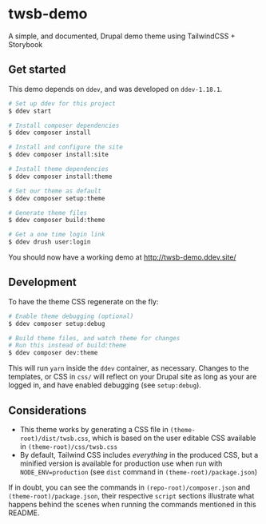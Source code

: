 # twsb-demo
A simple, and documented, Drupal demo theme using TailwindCSS + Storybook

## Get started
This demo depends on `ddev`, and was developed on `ddev-1.18.1`.

```bash
# Set up ddev for this project
$ ddev start

# Install composer dependencies
$ ddev composer install

# Install and configure the site
$ ddev composer install:site

# Install theme dependencies
$ ddev composer install:theme

# Set our theme as default
$ ddev composer setup:theme

# Generate theme files
$ ddev composer build:theme

# Get a one time login link
$ ddev drush user:login
```

You should now have a working demo at http://twsb-demo.ddev.site/

## Development
To have the theme CSS regenerate on the fly:

```bash
# Enable theme debugging (optional)
$ ddev composer setup:debug

# Build theme files, and watch theme for changes
# Run this instead of build:theme
$ ddev composer dev:theme
```

This will run `yarn` inside the `ddev` container, as necessary. Changes
to the templates, or CSS in `css/` will reflect on your Drupal site as
long as your are logged in, and have enabled debugging (see
`setup:debug`).

## Considerations
* This theme works by generating a CSS file in
  `(theme-root)/dist/twsb.css`, which is based on the user editable CSS
  available in `(theme-root)/css/twsb.css`
* By default, Tailwind CSS includes _everything_ in the produced CSS,
  but a minified version is available for production use when run with
  `NODE_ENV=production` (see `dist` command in
  `(theme-root)/package.json`)

If in doubt, you can see the commands in `(repo-root)/composer.json` and
`(theme-root)/package.json`, their respective `script` sections
illustrate what happens behind the scenes when running the commands
mentioned in this README.
